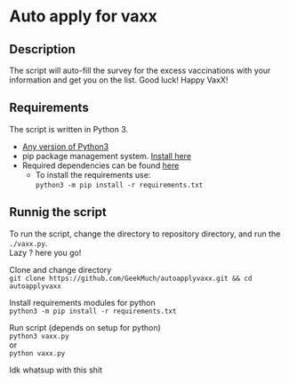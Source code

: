 # Auto apply for vaxx

## Description
The script will auto-fill the survey for the excess vaccinations with your information and get you on the list. Good luck!  Happy VaxX!  

## Requirements
The script is written in Python 3.

- [Any version of Python3](https://www.python.org/downloads/)
- pip package management system. [Install here](https://pip.pypa.io/en/stable/installing/)
- Required dependencies can be found [here](https://github.com/GeekMuch/autoapplyvaxx/blob/master/requirements.txt)
  - To install the requirements use:  
    ```python3 -m pip install -r requirements.txt```

## Runnig the script
To run the script, change the directory to repository directory, and run the ```./vaxx.py```.  
Lazy ? here you go!  
  
Clone and change directory  
```git clone https://github.com/GeekMuch/autoapplyvaxx.git && cd autoapplyvaxx ```  

Install requirements modules for python  
```python3 -m pip install -r requirements.txt```

Run script (depends on setup for python)  
```python3 vaxx.py```  
or  
```python vaxx.py```


Idk whatsup with this shit 
